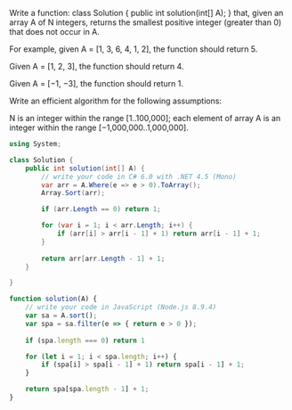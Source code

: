 Write a function: class Solution { public int solution(int[] A); } that, given an array A of N integers, returns the smallest positive integer (greater than 0) that does not occur in A.

For example, given A = [1, 3, 6, 4, 1, 2], the function should return 5.

Given A = [1, 2, 3], the function should return 4.

Given A = [−1, −3], the function should return 1.

Write an efficient algorithm for the following assumptions:

N is an integer within the range [1..100,000];
each element of array A is an integer within the range [−1,000,000..1,000,000].


```c#
using System;

class Solution {
    public int solution(int[] A) {
        // write your code in C# 6.0 with .NET 4.5 (Mono)
        var arr = A.Where(e => e > 0).ToArray();
        Array.Sort(arr);

        if (arr.Length == 0) return 1;

        for (var i = 1; i < arr.Length; i++) {
            if (arr[i] > arr[i - 1] + 1) return arr[i - 1] + 1;
        }
        
        return arr[arr.Length - 1] + 1;
    }

}
```

```javascript
function solution(A) {
    // write your code in JavaScript (Node.js 8.9.4)
    var sa = A.sort();
    var spa = sa.filter(e => { return e > 0 });
    
    if (spa.length === 0) return 1

    for (let i = 1; i < spa.length; i++) {
        if (spa[i] > spa[i - 1] + 1) return spa[i - 1] + 1;
    }

    return spa[spa.length - 1] + 1;
}
```
